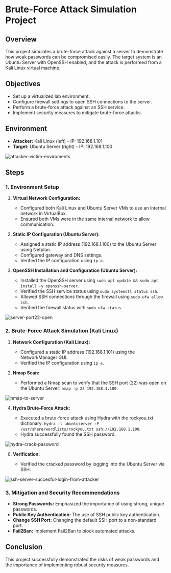 # Brute-Force Attack Simulation Project

## Overview

This project simulates a brute-force attack against a server to demonstrate how weak passwords can be compromised easily. The target system is an Ubuntu Server with OpenSSH enabled, and the attack is performed from a Kali Linux virtual machine.

## Objectives

* Set up a virtualized lab environment.
* Configure firewall settings to open SSH connections to the server.
* Perform a brute-force attack against an SSH service.
* Implement security measures to mitigate brute-force attacks.

## Environment

* **Attacker:** Kali Linux (left) - IP: 192.168.1.101 
* **Target:** Ubuntu Server (right) - IP: 192.168.1.100

![attacker-victim-enviroments](https://github.com/user-attachments/assets/521e046d-e97c-481c-8f25-19cae20e9cb6)

## Steps

### 1. Environment Setup

1.  **Virtual Network Configuration:**
   
    * Configured both Kali Linux and Ubuntu Server VMs to use an internal network in VirtualBox.
    * Ensured both VMs were in the same internal network to allow communication.
      
3.  **Static IP Configuration (Ubuntu Server):**
   
    * Assigned a static IP address (192.168.1.100) to the Ubuntu Server using Netplan.
    * Configured gateway and DNS settings.
    * Verified the IP configuration using `ip a`.
      
5.  **OpenSSH Installation and Configuration (Ubuntu Server):**
   
    * Installed the OpenSSH server using `sudo apt update && sudo apt install -y openssh-server`.
    * Verified the SSH service status using `sudo systemctl status ssh`.
    * Allowed SSH connections through the firewall using `sudo ufw allow ssh`.
    * Verified the firewall status with `sudo ufw status`.
  
   ![server-port22-open](https://github.com/user-attachments/assets/1143ca75-0a05-454f-abe7-de3712a553c7)


### 2. Brute-Force Attack Simulation (Kali Linux)

1.  **Network Configuration (Kali Linux):**
   
    * Configured a static IP address (192.168.1.101) using the NetworkManager GUI.
    * Verified the IP configuration using `ip a`.
      
3.  **Nmap Scan:**

    * Performed a Nmap scan to verify that the SSH port (22) was open on the Ubuntu Server: `nmap -p 22 192.168.1.100`.

  ![nmap-to-server](https://github.com/user-attachments/assets/11caca93-ea1e-4aa2-aba6-aec5e6adab83)


4.  **Hydra Brute-Force Attack:**
   
    * Executed a brute-force attack using Hydra with the rockyou.txt dictionary: `hydra -l ubuntuserver -P /usr/share/wordlists/rockyou.txt ssh://192.168.1.100`.
    * Hydra successfully found the SSH password.

![hydra-crack-password](https://github.com/user-attachments/assets/8b2d2819-a513-4f18-88cf-1c5441180526)

  
6.  **Verification:**
   
    * Verified the cracked password by logging into the Ubuntu Server via SSH.

![ssh-server-succesful-login-from-attacker](https://github.com/user-attachments/assets/778d2d6c-8178-4f2e-8b89-bee2cfda6eff)


### 3. Mitigation and Security Recommendations

* **Strong Passwords:** Emphasized the importance of using strong, unique passwords.
* **Public Key Authentication:** The use of SSH public key authentication.
* **Change SSH Port:** Changing the default SSH port to a non-standard port.
* **Fail2Ban:** Implement Fail2Ban to block automated attacks.

## Conclusion

This project successfully demonstrated the risks of weak passwords and the importance of implementing robust security measures.



